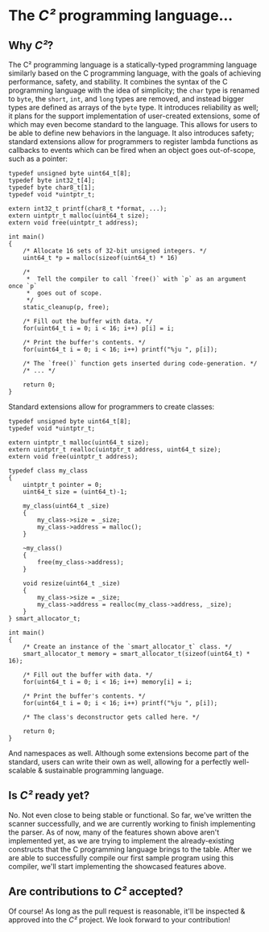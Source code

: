# The *C²* programming language...
## Why *C²*?
The C² programming language is a statically-typed programming language similarly based on the C programming language, with the goals of achieving performance, safety, and stability.
It combines the syntax of the C programming language with the idea of simplicity; the `char` type is renamed to `byte`, the `short`, `int`, and `long` types are removed, and instead bigger types are defined as arrays of the `byte` type.
It introduces reliability as well; it plans for the support implementation of user-created extensions, some of which may even become standard to the language. This allows for users to be able to define new behaviors in the language.
It also introduces safety; standard extensions allow for programmers to register lambda functions as callbacks to events which can be fired when an object goes out-of-scope, such as a pointer:
```csq
typedef unsigned byte uint64_t[8];
typedef byte int32_t[4];
typedef byte char8_t[1];
typedef void *uintptr_t;

extern int32_t printf(char8_t *format, ...);
extern uintptr_t malloc(uint64_t size);
extern void free(uintptr_t address);

int main()
{
	/* Allocate 16 sets of 32-bit unsigned integers. */
	uint64_t *p = malloc(sizeof(uint64_t) * 16)

	/*
	 *	Tell the compiler to call `free()` with `p` as an argument once `p`
	 *	goes out of scope.
	 */
	static_cleanup(p, free);

	/* Fill out the buffer with data. */
	for(uint64_t i = 0; i < 16; i++) p[i] = i;

	/* Print the buffer's contents. */
	for(uint64_t i = 0; i < 16; i++) printf("%ju ", p[i]);

	/* The `free()` function gets inserted during code-generation. */
	/* ... */

	return 0;
}
```
Standard extensions allow for programmers to create classes:
```csq
typedef unsigned byte uint64_t[8];
typedef void *uintptr_t;

extern uintptr_t malloc(uint64_t size);
extern uintptr_t realloc(uintptr_t address, uint64_t size);
extern void free(uintptr_t address);

typedef class my_class
{
	uintptr_t pointer = 0;
	uint64_t size = (uint64_t)-1;

	my_class(uint64_t _size)
	{
		my_class->size = _size;
		my_class->address = malloc();
	}

	~my_class()
	{
		free(my_class->address);
	}

	void resize(uint64_t _size)
	{
		my_class->size = _size;
		my_class->address = realloc(my_class->address, _size);
	}
} smart_allocator_t;

int main()
{
	/* Create an instance of the `smart_allocator_t` class. */
	smart_allocator_t memory = smart_allocator_t(sizeof(uint64_t) * 16);

	/* Fill out the buffer with data. */
	for(uint64_t i = 0; i < 16; i++) memory[i] = i;

	/* Print the buffer's contents. */
	for(uint64_t i = 0; i < 16; i++) printf("%ju ", p[i]);
	
	/* The class's deconstructor gets called here. */

	return 0;
}
```
And namespaces as well. Although some extensions become part of the standard, users can write their own as well, allowing for a perfectly well-scalable & sustainable programming language.
## Is *C²* ready yet?
No. Not even close to being stable or functional. So far, we've written the scanner successfully, and we are currently working to finish implementing the parser. As of now, many of the features shown above aren't implemented yet, as we are trying to implement the already-existing constructs that the C programming language brings to the table. After we are able to successfully compile our first sample program using this compiler, we'll start implementing the showcased features above.
## Are contributions to *C²* accepted?
Of course! As long as the pull request is reasonable, it'll be inspected & approved into the *C²* project. We look forward to your contribution!